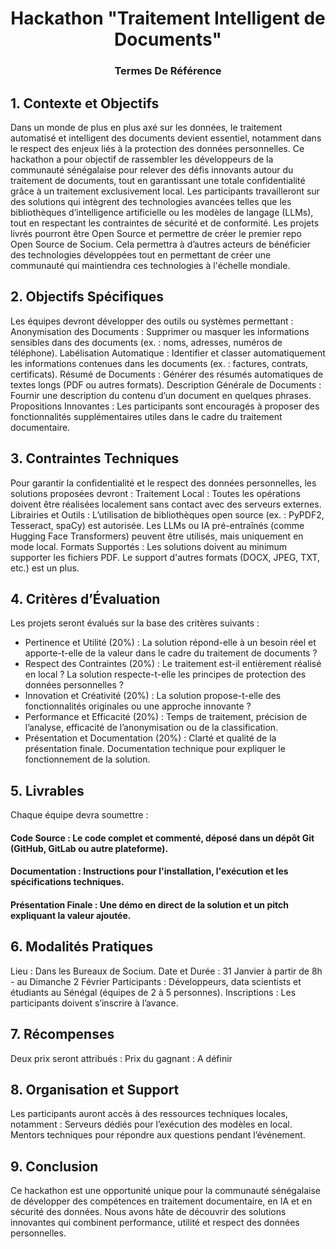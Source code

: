 
<div style="text-align: center;">

# Hackathon "Traitement Intelligent de Documents"

### Termes De Référence

</div>

## 1. Contexte et Objectifs 
Dans un monde de plus en plus axé sur les données, le traitement automatisé et intelligent des documents devient essentiel, notamment dans le respect des enjeux liés à la protection des données personnelles. Ce hackathon a pour objectif de rassembler les développeurs de la communauté sénégalaise pour relever des défis innovants autour du traitement de documents, tout en garantissant une totale confidentialité grâce à un traitement exclusivement local.
Les participants travailleront sur des solutions qui intègrent des technologies avancées telles que les bibliothèques d’intelligence artificielle ou les modèles de langage (LLMs), tout en respectant les contraintes de sécurité et de conformité.
Les projets livrés pourront être Open Source et permettre de créer le premier repo Open Source de Socium. Cela permettra à d’autres acteurs de bénéficier des technologies développées tout en permettant de créer une communauté qui maintiendra ces technologies à l'échelle mondiale.

## 2. Objectifs Spécifiques
Les équipes devront développer des outils ou systèmes permettant :
Anonymisation des Documents : Supprimer ou masquer les informations sensibles dans des documents (ex. : noms, adresses, numéros de téléphone).
Labélisation Automatique : Identifier et classer automatiquement les informations contenues dans les documents (ex. : factures, contrats, certificats).
Résumé de Documents : Générer des résumés automatiques de textes longs (PDF ou autres formats).
Description Générale de Documents : Fournir une description du contenu d’un document en quelques phrases.
Propositions Innovantes : Les participants sont encouragés à proposer des fonctionnalités supplémentaires utiles dans le cadre du traitement documentaire.

## 3. Contraintes Techniques
Pour garantir la confidentialité et le respect des données personnelles, les solutions proposées devront :
Traitement Local : Toutes les opérations doivent être réalisées localement sans contact avec des serveurs externes.
Librairies et Outils :
L’utilisation de bibliothèques open source (ex. : PyPDF2, Tesseract, spaCy) est autorisée.
Les LLMs ou IA pré-entraînés (comme Hugging Face Transformers) peuvent être utilisés, mais uniquement en mode local.
Formats Supportés : Les solutions doivent au minimum supporter les fichiers PDF. Le support d'autres formats (DOCX, JPEG, TXT, etc.) est un plus.

## 4. Critères d’Évaluation
Les projets seront évalués sur la base des critères suivants :
- Pertinence et Utilité (20%) :
    La solution répond-elle à un besoin réel et apporte-t-elle de la valeur dans le cadre du traitement de documents ?
- Respect des Contraintes (20%) :
    Le traitement est-il entièrement réalisé en local ?
    La solution respecte-t-elle les principes de protection des données personnelles ?
- Innovation et Créativité (20%) :
    La solution propose-t-elle des fonctionnalités originales ou une approche innovante ?
- Performance et Efficacité (20%) :
    Temps de traitement, précision de l’analyse, efficacité de l’anonymisation ou de la classification.
- Présentation et Documentation (20%) :
    Clarté et qualité de la présentation finale.
    Documentation technique pour expliquer le fonctionnement de la solution.

## 5. Livrables
Chaque équipe devra soumettre :
#### Code Source : Le code complet et commenté, déposé dans un dépôt Git (GitHub, GitLab ou autre plateforme).
#### Documentation : Instructions pour l'installation, l'exécution et les spécifications techniques.
#### Présentation Finale : Une démo en direct de la solution et un pitch expliquant la valeur ajoutée.

## 6. Modalités Pratiques
Lieu : Dans les Bureaux de Socium.
Date et Durée : 31 Janvier à partir de 8h - au Dimanche 2 Février 
Participants : Développeurs, data scientists et étudiants au Sénégal (équipes de 2 à 5 personnes).
Inscriptions : Les participants doivent s’inscrire à l’avance.

## 7. Récompenses
Deux prix seront attribués : 
Prix du gagnant : A définir

## 8. Organisation et Support
Les participants auront accès à des ressources techniques locales, notamment :
Serveurs dédiés pour l’exécution des modèles en local.
Mentors techniques pour répondre aux questions pendant l’événement.

## 9. Conclusion
Ce hackathon est une opportunité unique pour la communauté sénégalaise de développer des compétences en traitement documentaire, en IA et en sécurité des données. Nous avons hâte de découvrir des solutions innovantes qui combinent performance, utilité et respect des données personnelles.
